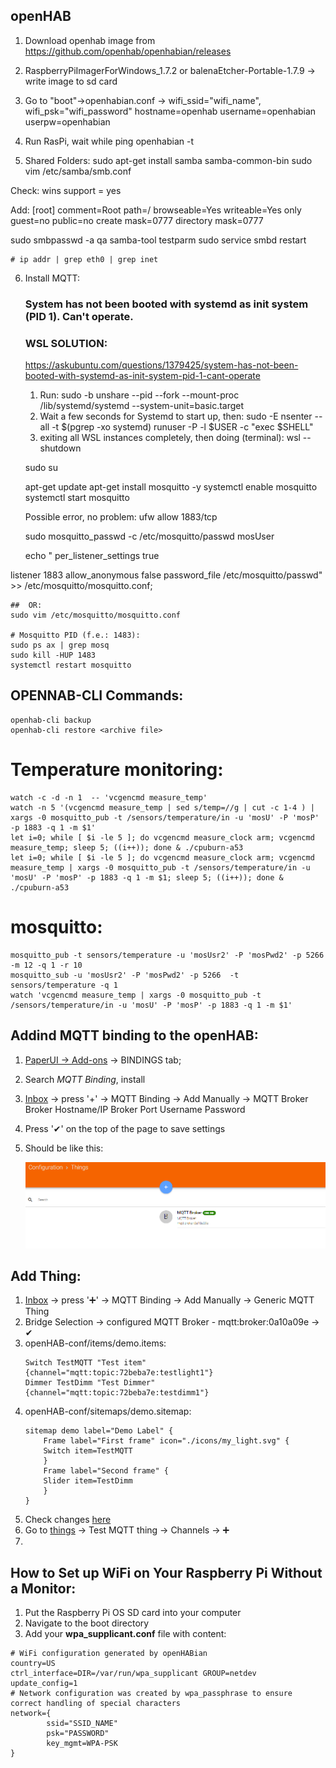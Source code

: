 ## openHAB

1. Download openhab image from https://github.com/openhab/openhabian/releases
2. RaspberryPiImagerForWindows_1.7.2 or balenaEtcher-Portable-1.7.9 -> write image to sd card
3. Go to "boot"->openhabian.conf -> wifi_ssid="wifi_name", wifi_psk="wifi_password"
	hostname=openhab
	username=openhabian
	userpw=openhabian
4. Run RasPi, wait while ping openhabian -t

5. Shared Folders: 
sudo apt-get install samba samba-common-bin
sudo vim /etc/samba/smb.conf

Check:
wins support = yes

Add:
[root]
  comment=Root
  path=/
  browseable=Yes
  writeable=Yes
  only guest=no
  public=no
  create mask=0777
  directory mask=0777

sudo smbpasswd -a qa
samba-tool testparm
sudo service smbd restart

	# ip addr | grep eth0 | grep inet
	
6. Install MQTT:
	### System has not been booted with systemd as init system (PID 1). Can't operate. 
	### WSL SOLUTION:
	https://askubuntu.com/questions/1379425/system-has-not-been-booted-with-systemd-as-init-system-pid-1-cant-operate
	1. Run:
	sudo -b unshare --pid --fork --mount-proc /lib/systemd/systemd --system-unit=basic.target
	2. Wait a few seconds for Systemd to start up, then:
	sudo -E nsenter --all -t $(pgrep -xo systemd) runuser -P -l $USER -c "exec $SHELL"
	3. exiting all WSL instances completely, then doing (terminal):
	wsl --shutdown
	
	
	
	sudo su

	apt-get update
	apt-get install mosquitto -y
	systemctl enable mosquitto
	systemctl start mosquitto
	
	Possible error, no problem:
	ufw allow 1883/tcp	
	
	sudo mosquitto_passwd -c /etc/mosquitto/passwd mosUser
	
	echo "
per_listener_settings true

listener 1883
allow_anonymous false
password_file /etc/mosquitto/passwd"  >> /etc/mosquitto/mosquitto.conf;
	
	##	OR:
	sudo vim /etc/mosquitto/mosquitto.conf

	# Mosquitto PID (f.e.: 1483):
	sudo ps ax | grep mosq
	sudo kill -HUP 1483
	systemctl restart mosquitto



## OPENNAB-CLI Commands:
	openhab-cli backup
	openhab-cli restore <archive file>

# Temperature monitoring:
	watch -c -d -n 1  -- 'vcgencmd measure_temp'
	watch -n 5 '(vcgencmd measure_temp | sed s/temp=//g | cut -c 1-4 ) | xargs -0 mosquitto_pub -t /sensors/temperature/in -u 'mosU' -P 'mosP' -p 1883 -q 1 -m $1'
	let i=0; while [ $i -le 5 ]; do vcgencmd measure_clock arm; vcgencmd measure_temp; sleep 5; ((i++)); done & ./cpuburn-a53
	let i=0; while [ $i -le 5 ]; do vcgencmd measure_clock arm; vcgencmd measure_temp | xargs -0 mosquitto_pub -t /sensors/temperature/in -u 'mosU' -P 'mosP' -p 1883 -q 1 -m $1; sleep 5; ((i++)); done & ./cpuburn-a53

# mosquitto:
	mosquitto_pub -t sensors/temperature -u 'mosUsr2' -P 'mosPwd2' -p 5266 -m 12 -q 1 -r 10	
	mosquitto_sub -u 'mosUsr2' -P 'mosPwd2' -p 5266  -t sensors/temperature -q 1
	watch 'vcgencmd measure_temp | xargs -0 mosquitto_pub -t /sensors/temperature/in -u 'mosU' -P 'mosP' -p 1883 -q 1 -m $1'



## Addind MQTT binding to the openHAB:
1. [PaperUI -> Add-ons](http://openhabian:8080/paperui/index.html#/extensions) -> BINDINGS tab;
2. Search *MQTT Binding*, install
3. [Inbox](http://openhabian:8080/paperui/index.html#/inbox/search) -> press '+' -> MQTT Binding -> Add Manually -> MQTT Broker
	Broker Hostname/IP
	Broker Port
	Username
	Password
4. Press '✔' on the top of the page to save settings
5. Should be like this:
	
	![](https://raw.githubusercontent.com/ZubashenkoRuslan/openHAB/main/img/mqtt_broker_added.png)

## Add Thing:
1. [Inbox](http://openhabian:8080/paperui/index.html#/inbox/search) -> press '➕' -> MQTT Binding -> Add Manually -> Generic MQTT Thing
2. Bridge Selection -> configured MQTT Broker - mqtt:broker:0a10a09e -> ✔
3. openHAB-conf/items/demo.items: 
	```
	Switch TestMQTT "Test item" {channel="mqtt:topic:72beba7e:testlight1"}
	Dimmer TestDimm "Test Dimmer" {channel="mqtt:topic:72beba7e:testdimm1"}
	```
4. openHAB-conf/sitemaps/demo.sitemap:
	```
	sitemap demo label="Demo Label" {
	    Frame label="First frame" icon="./icons/my_light.svg" {
		Switch item=TestMQTT
	    }
	    Frame label="Second frame" {
		Slider item=TestDimm
	    }
	}
	```
5. Check changes [here](http://openhabian:8080/basicui/app?sitemap=demo)
6. Go to [things](http://openhabian:8080/paperui/index.html#/configuration/things) -> Test MQTT thing -> Channels -> ➕
7. 

## How to Set up WiFi on Your Raspberry Pi Without a Monitor:
1. Put the Raspberry Pi OS SD card into your computer
2. Navigate to the boot directory
3. Add your **wpa_supplicant.conf** file with content:
```
# WiFi configuration generated by openHABian
country=US
ctrl_interface=DIR=/var/run/wpa_supplicant GROUP=netdev
update_config=1
# Network configuration was created by wpa_passphrase to ensure correct handling of special characters
network={
        ssid="SSID_NAME"
        psk="PASSWORD"
        key_mgmt=WPA-PSK
}
```
